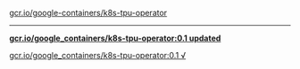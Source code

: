 [gcr.io/google-containers/k8s-tpu-operator](https://hub.docker.com/r/sqeven/k8s-tpu-operator/tags/) 

----
**[gcr.io/google_containers/k8s-tpu-operator:0.1 updated](https://hub.docker.com/r/sqeven/k8s-tpu-operator/tags/)**

[gcr.io/google_containers/k8s-tpu-operator:0.1 √](https://hub.docker.com/r/sqeven/k8s-tpu-operator/tags/)

